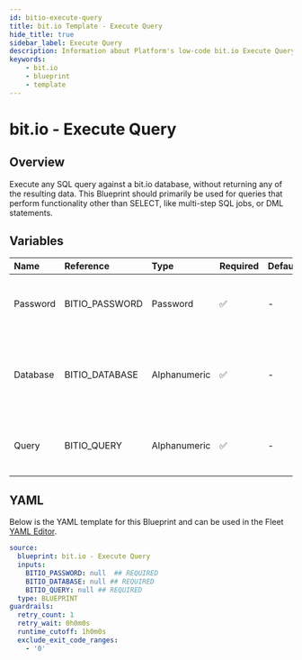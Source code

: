 ```yaml
---
id: bitio-execute-query
title: bit.io Template - Execute Query
hide_title: true
sidebar_label: Execute Query
description: Information about Platform's low-code bit.io Execute Query blueprint. Execute any SQL query against a bit.io database. 
keywords:
    - bit.io
    - blueprint
    - template
---
```


# bit.io - Execute Query

## Overview
Execute any SQL query against a bit.io database, without returning any of the resulting data. This Blueprint should primarily be used for queries that perform functionality other than SELECT, like multi-step SQL jobs, or DML statements.



## Variables

| Name | Reference | Type | Required | Default | Options | Description |
|:-----|:----------|:-----|:---------|:--------|:--------|:------------|
| Password | BITIO_PASSWORD  | Password |:white_check_mark: | - | - | Password associated to your bit.io account. For more information, see the Authorization documentation. |
| Database | BITIO_DATABASE  | Alphanumeric |:white_check_mark: | - | - | Name of the database to connect to. This is the same as your current repository name, which has the structure user_name/repo_name. |
| Query | BITIO_QUERY  | Alphanumeric |:white_check_mark: | - | - | Any SQL query that runs a job against the database (CREATE, DROP, INSERT, etc.). Formatting is ignored. |


## YAML
Below is the YAML template for this Blueprint and can be used in the Fleet [YAML Editor](../../reference/fleets/yaml-editor.md).
```yaml
source:
  blueprint: bit.io - Execute Query
  inputs:
    BITIO_PASSWORD: null  ## REQUIRED
    BITIO_DATABASE: null ## REQUIRED
    BITIO_QUERY: null ## REQUIRED
  type: BLUEPRINT
guardrails:
  retry_count: 1
  retry_wait: 0h0m0s
  runtime_cutoff: 1h0m0s
  exclude_exit_code_ranges:
    - '0'

```
